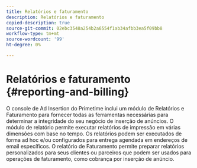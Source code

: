 ```yaml
---
title: Relatórios e faturamento
description: Relatórios e faturamento
copied-description: true
source-git-commit: 02ebc3548a254b2a6554f1ab34afbb3ea5f09bb8
workflow-type: tm+mt
source-wordcount: '99'
ht-degree: 0%

---
```


# Relatórios e faturamento {#reporting-and-billing}

O console de Ad Insertion do Primetime inclui um módulo de Relatórios e Faturamento para fornecer todas as ferramentas necessárias para determinar a integridade do seu negócio de inserção de anúncios. O módulo de relatório permite executar relatórios de impressão em várias dimensões com base no tempo. Os relatórios podem ser executados de forma ad hoc e/ou configurados para entrega agendada em endereços de email específicos. O relatório de Faturamento permite preparar relatórios personalizados para seus clientes ou parceiros que podem ser usados para operações de faturamento, como cobrança por inserção de anúncio.
